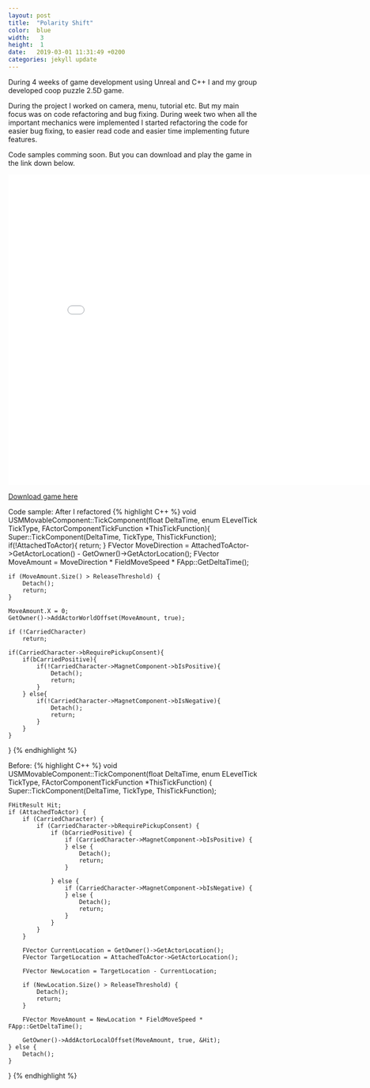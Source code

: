 ```yaml
---
layout: post
title:  "Polarity Shift"
color:  blue
width:   3
height:  1
date:   2019-03-01 11:31:49 +0200
categories: jekyll update
---
```

During 4 weeks of game development using Unreal and C++ I and my group developed coop puzzle 2.5D game.

During the project I worked on camera, menu, tutorial etc. But my main focus was on code refactoring and bug fixing. During week two when all the important mechanics were implemented I started refactoring the code for easier bug fixing, to easier read code and easier time implementing future features.

Code samples comming soon. But you can download and play the game in the link down below.

<iframe width="840" height="630" src="{{site.url}}/Portfolio/assets/PolarityShift_Trailer.mp4" frameborder="0" allowfullscreen="allowfullscreen">&nbsp;</iframe>

<a href="https://drive.google.com/open?id=1xekIfMAPPeOHBK5hPr1w9AH1wMI8EZK9">Download game here</a>

Code sample: 
After I refactored
{% highlight C++ %}
void USMMovableComponent::TickComponent(float DeltaTime, enum ELevelTick TickType, FActorComponentTickFunction *ThisTickFunction){
	Super::TickComponent(DeltaTime, TickType, ThisTickFunction);
	if(!AttachedToActor){
		return;
	}
		FVector MoveDirection = AttachedToActor->GetActorLocation() - GetOwner()->GetActorLocation();
	FVector MoveAmount = MoveDirection * FieldMoveSpeed * FApp::GetDeltaTime();

	if (MoveAmount.Size() > ReleaseThreshold) {
		Detach();
		return;
	}

	MoveAmount.X = 0;
	GetOwner()->AddActorWorldOffset(MoveAmount, true);

	if (!CarriedCharacter)
		return;

	if(CarriedCharacter->bRequirePickupConsent){
		if(bCarriedPositive){
			if(!CarriedCharacter->MagnetComponent->bIsPositive){
				Detach();
				return;
			}
		} else{
			if(!CarriedCharacter->MagnetComponent->bIsNegative){
				Detach();
				return;
			}
		}
	}
}
{% endhighlight %}

Before:
{% highlight C++ %}
void USMMovableComponent::TickComponent(float DeltaTime, enum ELevelTick TickType, FActorComponentTickFunction *ThisTickFunction) {
	Super::TickComponent(DeltaTime, TickType, ThisTickFunction);

	FHitResult Hit;
	if (AttachedToActor) {
		if (CarriedCharacter) {	
			if (CarriedCharacter->bRequirePickupConsent) {
				if (bCarriedPositive) {
					if (CarriedCharacter->MagnetComponent->bIsPositive) {
					} else {
						Detach();
						return;
					}

				} else {
					if (CarriedCharacter->MagnetComponent->bIsNegative) {
					} else {
						Detach();
						return;
					}
				}
			}
		}

		FVector CurrentLocation = GetOwner()->GetActorLocation();
		FVector TargetLocation = AttachedToActor->GetActorLocation();

		FVector NewLocation = TargetLocation - CurrentLocation;

		if (NewLocation.Size() > ReleaseThreshold) {
			Detach();
			return;
		}

		FVector MoveAmount = NewLocation * FieldMoveSpeed * FApp::GetDeltaTime();

		GetOwner()->AddActorLocalOffset(MoveAmount, true, &Hit);
	} else {
		Detach();
	}
}
{% endhighlight %}